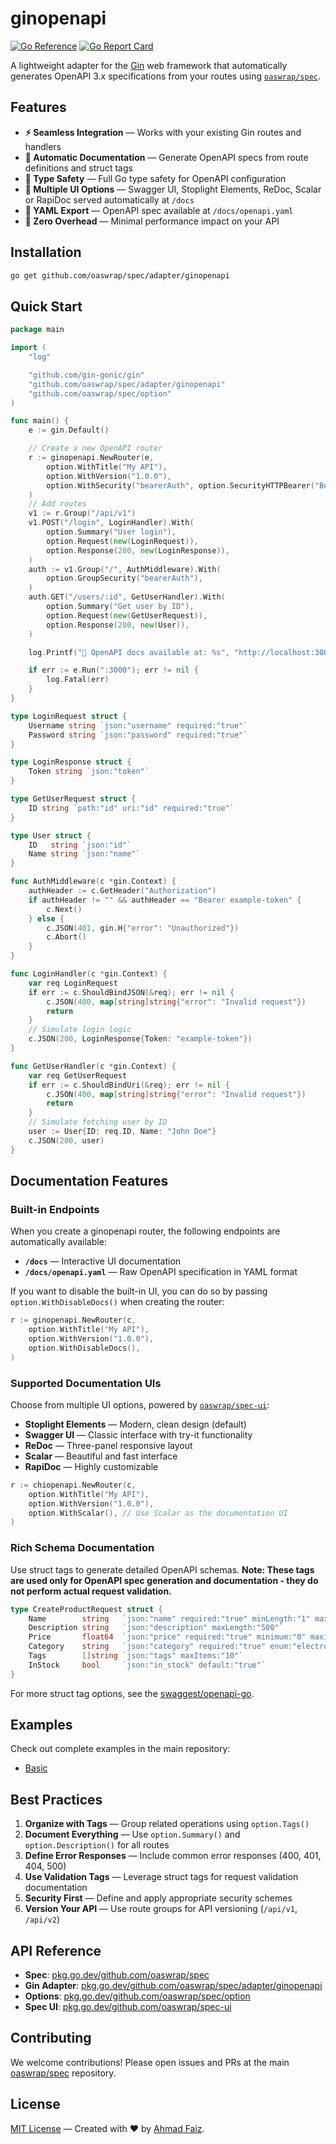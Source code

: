 # ginopenapi

[![Go Reference](https://pkg.go.dev/badge/github.com/oaswrap/spec/adapter/ginopenapi.svg)](https://pkg.go.dev/github.com/oaswrap/spec/adapter/ginopenapi)
[![Go Report Card](https://goreportcard.com/badge/github.com/oaswrap/spec/adapter/ginopenapi)](https://goreportcard.com/report/github.com/oaswrap/spec/adapter/ginopenapi)

A lightweight adapter for the [Gin](https://github.com/gin-gonic/gin) web framework that automatically generates OpenAPI 3.x specifications from your routes using [`oaswrap/spec`](https://github.com/oaswrap/spec).

## Features

- **⚡ Seamless Integration** — Works with your existing Gin routes and handlers
- **📝 Automatic Documentation** — Generate OpenAPI specs from route definitions and struct tags
- **🎯 Type Safety** — Full Go type safety for OpenAPI configuration
- **🔧 Multiple UI Options** — Swagger UI, Stoplight Elements, ReDoc, Scalar or RapiDoc served automatically at `/docs`
- **📄 YAML Export** — OpenAPI spec available at `/docs/openapi.yaml`
- **🚀 Zero Overhead** — Minimal performance impact on your API

## Installation

```bash
go get github.com/oaswrap/spec/adapter/ginopenapi
```

## Quick Start

```go
package main

import (
	"log"

	"github.com/gin-gonic/gin"
	"github.com/oaswrap/spec/adapter/ginopenapi"
	"github.com/oaswrap/spec/option"
)

func main() {
	e := gin.Default()

	// Create a new OpenAPI router
	r := ginopenapi.NewRouter(e,
		option.WithTitle("My API"),
		option.WithVersion("1.0.0"),
		option.WithSecurity("bearerAuth", option.SecurityHTTPBearer("Bearer")),
	)
	// Add routes
	v1 := r.Group("/api/v1")
	v1.POST("/login", LoginHandler).With(
		option.Summary("User login"),
		option.Request(new(LoginRequest)),
		option.Response(200, new(LoginResponse)),
	)
	auth := v1.Group("/", AuthMiddleware).With(
		option.GroupSecurity("bearerAuth"),
	)
	auth.GET("/users/:id", GetUserHandler).With(
		option.Summary("Get user by ID"),
		option.Request(new(GetUserRequest)),
		option.Response(200, new(User)),
	)

	log.Printf("🚀 OpenAPI docs available at: %s", "http://localhost:3000/docs")

	if err := e.Run(":3000"); err != nil {
		log.Fatal(err)
	}
}

type LoginRequest struct {
	Username string `json:"username" required:"true"`
	Password string `json:"password" required:"true"`
}

type LoginResponse struct {
	Token string `json:"token"`
}

type GetUserRequest struct {
	ID string `path:"id" uri:"id" required:"true"`
}

type User struct {
	ID   string `json:"id"`
	Name string `json:"name"`
}

func AuthMiddleware(c *gin.Context) {
	authHeader := c.GetHeader("Authorization")
	if authHeader != "" && authHeader == "Bearer example-token" {
		c.Next()
	} else {
		c.JSON(401, gin.H{"error": "Unauthorized"})
		c.Abort()
	}
}

func LoginHandler(c *gin.Context) {
	var req LoginRequest
	if err := c.ShouldBindJSON(&req); err != nil {
		c.JSON(400, map[string]string{"error": "Invalid request"})
		return
	}
	// Simulate login logic
	c.JSON(200, LoginResponse{Token: "example-token"})
}

func GetUserHandler(c *gin.Context) {
	var req GetUserRequest
	if err := c.ShouldBindUri(&req); err != nil {
		c.JSON(400, map[string]string{"error": "Invalid request"})
		return
	}
	// Simulate fetching user by ID
	user := User{ID: req.ID, Name: "John Doe"}
	c.JSON(200, user)
}
```

## Documentation Features

### Built-in Endpoints
When you create a ginopenapi router, the following endpoints are automatically available:

- **`/docs`** — Interactive UI documentation
- **`/docs/openapi.yaml`** — Raw OpenAPI specification in YAML format

If you want to disable the built-in UI, you can do so by passing `option.WithDisableDocs()` when creating the router:

```go
r := ginopenapi.NewRouter(c,
	option.WithTitle("My API"),
	option.WithVersion("1.0.0"),
	option.WithDisableDocs(),
)
```

### Supported Documentation UIs
Choose from multiple UI options, powered by [`oaswrap/spec-ui`](https://github.com/oaswrap/spec-ui):

- **Stoplight Elements** — Modern, clean design (default)
- **Swagger UI** — Classic interface with try-it functionality
- **ReDoc** — Three-panel responsive layout
- **Scalar** — Beautiful and fast interface
- **RapiDoc** — Highly customizable

```go
r := chiopenapi.NewRouter(c,
	option.WithTitle("My API"),
	option.WithVersion("1.0.0"),
	option.WithScalar(), // Use Scalar as the documentation UI
)
```

### Rich Schema Documentation
Use struct tags to generate detailed OpenAPI schemas. **Note: These tags are used only for OpenAPI spec generation and documentation - they do not perform actual request validation.**

```go
type CreateProductRequest struct {
	Name        string   `json:"name" required:"true" minLength:"1" maxLength:"100"`
	Description string   `json:"description" maxLength:"500"`
	Price       float64  `json:"price" required:"true" minimum:"0" maximum:"999999.99"`
	Category    string   `json:"category" required:"true" enum:"electronics,books,clothing"`
	Tags        []string `json:"tags" maxItems:"10"`
	InStock     bool     `json:"in_stock" default:"true"`
}
```

For more struct tag options, see the [swaggest/openapi-go](https://github.com/swaggest/openapi-go?tab=readme-ov-file#features).

## Examples

Check out complete examples in the main repository:
- [Basic](https://github.com/oaswrap/spec/tree/main/examples/adapter/ginopenapi/basic)

## Best Practices

1. **Organize with Tags** — Group related operations using `option.Tags()`
2. **Document Everything** — Use `option.Summary()` and `option.Description()` for all routes
3. **Define Error Responses** — Include common error responses (400, 401, 404, 500)
4. **Use Validation Tags** — Leverage struct tags for request validation documentation
5. **Security First** — Define and apply appropriate security schemes
6. **Version Your API** — Use route groups for API versioning (`/api/v1`, `/api/v2`)

## API Reference

- **Spec**: [pkg.go.dev/github.com/oaswrap/spec](https://pkg.go.dev/github.com/oaswrap/spec)
- **Gin Adapter**: [pkg.go.dev/github.com/oaswrap/spec/adapter/ginopenapi](https://pkg.go.dev/github.com/oaswrap/spec/adapter/ginopenapi)
- **Options**: [pkg.go.dev/github.com/oaswrap/spec/option](https://pkg.go.dev/github.com/oaswrap/spec/option)
- **Spec UI**: [pkg.go.dev/github.com/oaswrap/spec-ui](https://pkg.go.dev/github.com/oaswrap/spec-ui)

## Contributing

We welcome contributions! Please open issues and PRs at the main [oaswrap/spec](https://github.com/oaswrap/spec) repository.

## License

[MIT License](LICENSE) — Created with ❤️ by [Ahmad Faiz](https://github.com/afkdevs).